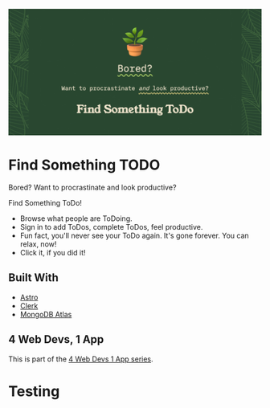 ![Bored? Want to procrastinate and look productive? Find Something ToDo.](og.png)

# Find Something TODO

Bored? Want to procrastinate and look productive?

Find Something ToDo!

- Browse what people are ToDoing.
- Sign in to add ToDos, complete ToDos, feel productive.
- Fun fact, you'll never see your ToDo again. It's gone forever. You can relax, now!
- Click it, if you did it!

## Built With

- [Astro](https://astro.build)
- [Clerk](https://clerk.com)
- [MongoDB Atlas](https://www.mongodb.com/atlas)

## 4 Web Devs, 1 App

This is part of the [4 Web Devs 1 App series](https://lwj.dev/4d1a).
# Testing
